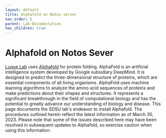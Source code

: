 ```yaml
---
layout: default
title: Alphafold on Notos server
nav_order: 5
parent: Lab Documentation 
has_children: true
---
```


# **Alphafold on Notos Sever**

[Luque Lab](https://www.luquelab.com/team.html) uses [Alphafold](https://github.com/deepmind/alphafold) for protein folding. AlphaFold is an artificial intelligence system developed by Google subsidiary DeepMind. It is designed to predict the three-dimensional structure of proteins, which are essential components of all living organisms. AlphaFold uses machine learning algorithms to analyze the amino acid sequences of proteins and make predictions about their shapes and structures. It represents a significant breakthrough in the field of computational biology and has the potential to greatly advance our understanding of biology and disease. This page documents the SDSU lab's endeavor to install Alphafold. The procedures outlined herein reflect the latest information as of March 30, 2023. Please note that some of the issues described here may have been resolved in subsequent updates to Alphafold, so exercise caution when using this information.
